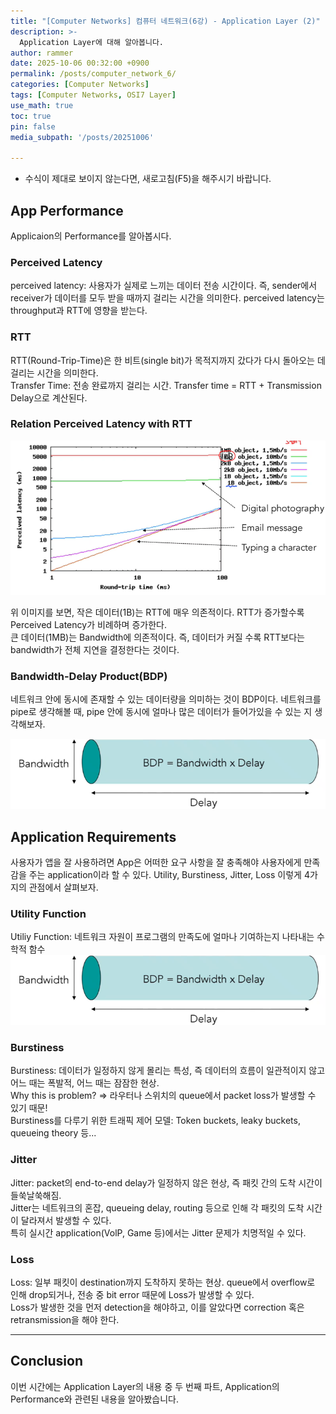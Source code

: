 ```yaml
---
title: "[Computer Networks] 컴퓨터 네트워크(6강) - Application Layer (2)"
description: >-
  Application Layer에 대해 알아봅니다.
author: rammer
date: 2025-10-06 00:32:00 +0900
permalink: /posts/computer_network_6/
categories: [Computer Networks]
tags: [Computer Networks, OSI7 Layer]
use_math: true
toc: true
pin: false
media_subpath: '/posts/20251006'

---
```

  * 수식이 제대로 보이지 않는다면, 새로고침(F5)을 해주시기 바랍니다.  

## App Performance
Applicaion의 Performance를 알아봅시다.  
### Perceived Latency
perceived latency: 사용자가 실제로 느끼는 데이터 전송 시간이다. 즉, sender에서 receiver가 데이터를 모두 받을 때까지 걸리는 시간을 의미한다. perceived latency는 throughput과 RTT에 영향을 받는다.  

### RTT
RTT(Round-Trip-Time)은 한 비트(single bit)가 목적지까지 갔다가 다시 돌아오는 데 걸리는 시간을 의미한다.  
Transfer Time: 전송 완료까지 걸리는 시간. Transfer time = RTT + Transmission Delay으로 계산된다.  

### Relation Perceived Latency with RTT

<img src="../../assets/img/resources/computer_networks/lecture6_1.png"
     alt="Description"
     loading="lazy"
     class="image-style">
  
위 이미지를 보면, 작은 데이터(1B)는 RTT에 매우 의존적이다. RTT가 증가할수록 Perceived Latency가 비례하며 증가한다.  
큰 데이터(1MB)는 Bandwidth에 의존적이다. 즉, 데이터가 커질 수록 RTT보다는 bandwidth가 전체 지연을 결정한다는 것이다.

### Bandwidth-Delay Product(BDP)
네트워크 안에 동시에 존재할 수 있는 데이터량을 의미하는 것이 BDP이다. 네트워크를 pipe로 생각해볼 때, pipe 안에 동시에 얼마나 많은 데이터가 들어가있을 수 있는 지 생각해보자.  

<img src="../../assets/img/resources/computer_networks/lecture6_2.png"
     alt="Description"
     loading="lazy"
     class="image-style">

## Application Requirements
사용자가 앱을 잘 사용하려면 App은 어떠한 요구 사항을 잘 충족해야 사용자에게 만족감을 주는 application이라 할 수 있다. Utility, Burstiness, Jitter, Loss 이렇게 4가지의 관점에서 살펴보자.  

### Utility Function
Utiliy Function: 네트워크 자원이 프로그램의 만족도에 얼마나 기여하는지 나타내는 수학적 함수  
<img src="../../assets/img/resources/computer_networks/lecture6_2.png"
     alt="Description"
     loading="lazy"
     class="image-style">

### Burstiness
Burstiness: 데이터가 일정하지 않게 몰리는 특성, 즉 데이터의 흐름이 일관적이지 않고 어느 때는 폭발적, 어느 때는 잠잠한 현상.  
Why this is problem? => 라우터나 스위치의 queue에서 packet loss가 발생할 수 있기 때문!  
Burstiness를 다루기 위한 트래픽 제어 모델: Token buckets, leaky buckets, queueing theory 등...  

### Jitter
Jitter: packet의 end-to-end delay가 일정하지 않은 현상, 즉 패킷 간의 도착 시간이 들쑥날쑥해짐.  
Jitter는 네트워크의 혼잡, queueing delay, routing 등으로 인해 각 패킷의 도착 시간이 달라져서 발생할 수 있다.  
특히 실시간 application(VolP, Game 등)에서는 Jitter 문제가 치명적일 수 있다.  

### Loss
Loss: 일부 패킷이 destination까지 도착하지 못하는 현상. queue에서 overflow로 인해 drop되거나, 전송 중 bit error 때문에 Loss가 발생할 수 있다.  
Loss가 발생한 것을 먼저 detection을 해야하고, 이를 알았다면 correction 혹은 retransmission을 해야 한다.  

---
## **Conclusion**
이번 시간에는 Application Layer의 내용 중 두 번째 파트, Application의 Performance와 관련된 내용을 알아봤습니다.  
